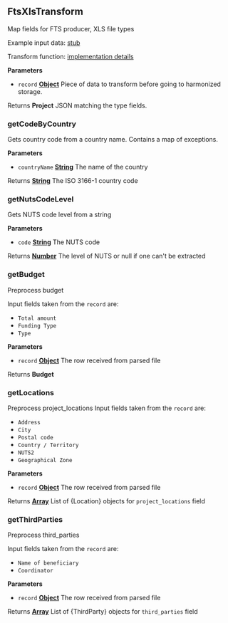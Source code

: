 <!-- Generated by documentation.js. Update this documentation by updating the source code. -->

## FtsXlsTransform

Map fields for FTS producer, XLS file types

Example input data: [stub][1]

Transform function: [implementation details][2]

**Parameters**

-   `record` **[Object][3]** Piece of data to transform before going to harmonized storage.

Returns **Project** JSON matching the type fields.

### getCodeByCountry

Gets country code from a country name.
Contains a map of exceptions.

**Parameters**

-   `countryName` **[String][4]** The name of the country

Returns **[String][4]** The ISO 3166-1 country code

### getNutsCodeLevel

Gets NUTS code level from a string

**Parameters**

-   `code` **[String][4]** The NUTS code

Returns **[Number][5]** The level of NUTS or null if one can't be extracted

### getBudget

Preprocess budget

Input fields taken from the `record` are:

-   `Total amount`
-   `Funding Type`
-   `Type`

**Parameters**

-   `record` **[Object][3]** The row received from parsed file

Returns **Budget** 

### getLocations

Preprocess project_locations
Input fields taken from the `record` are:

-   `Address`
-   `City`
-   `Postal code`
-   `Country / Territory`
-   `NUTS2`
-   `Geographical Zone`

**Parameters**

-   `record` **[Object][3]** The row received from parsed file

Returns **[Array][6]** List of {Location} objects for `project_locations` field

### getThirdParties

Preprocess third_parties

Input fields taken from the `record` are:

-   `Name of beneficiary`
-   `Coordinator`

**Parameters**

-   `record` **[Object][3]** The row received from parsed file

Returns **[Array][6]** List of {ThirdParty} objects for `third_parties` field

[1]: https://github.com/ec-europa/eubfr-data-lake/blob/master/services/ingestion/etl/fts/xls/test/stubs/record.json

[2]: https://github.com/ec-europa/eubfr-data-lake/blob/master/services/ingestion/etl/fts/xls/src/lib/transform.js

[3]: https://developer.mozilla.org/docs/Web/JavaScript/Reference/Global_Objects/Object

[4]: https://developer.mozilla.org/docs/Web/JavaScript/Reference/Global_Objects/String

[5]: https://developer.mozilla.org/docs/Web/JavaScript/Reference/Global_Objects/Number

[6]: https://developer.mozilla.org/docs/Web/JavaScript/Reference/Global_Objects/Array
